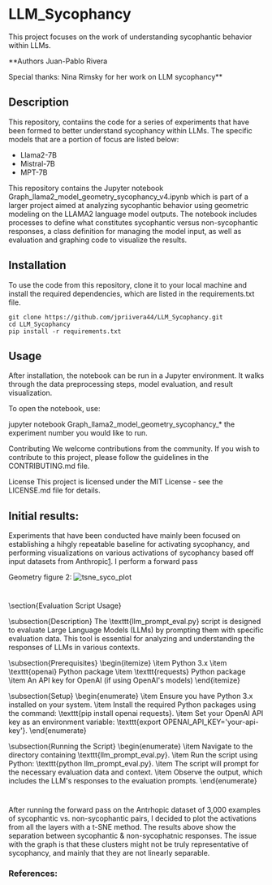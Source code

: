 # LLM_Sycophancy
This project focuses on the work of understanding sycophantic behavior within LLMs.

**Authors
Juan-Pablo Rivera

Special thanks:
Nina Rimsky for her work on LLM sycophancy**

## Description
This repository, contaiins the code for a series of experiments that have been formed to better understand sycophancy within LLMs. The specific models that are a portion of focus are listed below:
- Llama2-7B
- Mistral-7B
- MPT-7B



This repository contains the Jupyter notebook Graph_llama2_model_geometry_sycophancy_v4.ipynb which is part of a larger project aimed at analyzing sycophantic behavior using geometric modeling on the LLAMA2 language model outputs. The notebook includes processes to define what constitutes sycophantic versus non-sycophantic responses, a class definition for managing the model input, as well as evaluation and graphing code to visualize the results.

## Installation
To use the code from this repository, clone it to your local machine and install the required dependencies, which are listed in the requirements.txt file.

```
git clone https://github.com/jpriivera44/LLM_Sycophancy.git
cd LLM_Sycophancy
pip install -r requirements.txt
```

## Usage
After installation, the notebook can be run in a Jupyter environment. It walks through the data preprocessing steps, model evaluation, and result visualization.

To open the notebook, use:

jupyter notebook Graph_llama2_model_geometry_sycophancy_* the experiment number you would like to run.

Contributing
We welcome contributions from the community. If you wish to contribute to this project, please follow the guidelines in the CONTRIBUTING.md file.

License
This project is licensed under the MIT License - see the LICENSE.md file for details.



## Initial results:

Experiments that have been conducted have mainly been focused on establishing a hihgly repeatable baseline for activating sycophancy, and performing visualizations on various activations of sycophancy based off input datasets from Anthropic[1]. I perform a forward pass 


Geometry figure 2:
![tsne_syco_plot](https://github.com/jprivera44/LLM_Sycophancy/assets/9093934/d0342082-95b9-4421-a8b4-1be26c191afa)


#
\section{Evaluation Script Usage}

\subsection{Description}
The \texttt{llm\_prompt\_eval.py} script is designed to evaluate Large Language Models (LLMs) by prompting them with specific evaluation data. This tool is essential for analyzing and understanding the responses of LLMs in various contexts.

\subsection{Prerequisites}
\begin{itemize}
    \item Python 3.x
    \item \texttt{openai} Python package
    \item \texttt{requests} Python package
    \item An API key for OpenAI (if using OpenAI's models)
\end{itemize}

\subsection{Setup}
\begin{enumerate}
    \item Ensure you have Python 3.x installed on your system.
    \item Install the required Python packages using the command: \texttt{pip install openai requests}.
    \item Set your OpenAI API key as an environment variable: \texttt{export OPENAI\_API\_KEY='your-api-key'}.
\end{enumerate}

\subsection{Running the Script}
\begin{enumerate}
    \item Navigate to the directory containing \texttt{llm\_prompt\_eval.py}.
    \item Run the script using Python: \texttt{python llm\_prompt\_eval.py}.
    \item The script will prompt for the necessary evaluation data and context.
    \item Observe the output, which includes the LLM's responses to the evaluation prompts.
\end{enumerate}


#


After running the forward pass on the Antrhopic dataset of 3,000 examples of sycophantic vs. non-sycophantic pairs, I decided to plot the activations from all the layers with a t-SNE method. The results above show the separation between sycophantic & non-sycophatnic responses. The issue with the graph is that these clusters might not be truly representative of sycophancy, and mainly that they are not linearly separable.  


### References:
[1]: https://huggingface.co/datasets/Anthropic/model-written-evals/tree/main/sycophancy 



